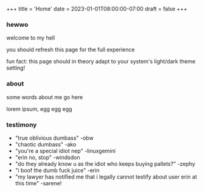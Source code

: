 +++
title = 'Home'
date = 2023-01-01T08:00:00-07:00
draft = false
+++

### hewwo
welcome to my hell

you should refresh this page for the full experience

fun fact: this page should in theory adapt to your system's light/dark theme setting!

### about
some words about me go here

lorem ipsum, egg egg egg

### testimony
- "true oblivious dumbass" -obw
- "chaotic dumbass" -ako
- "you're a special idiot nep" -linuxgemini
- "erin no, stop" -windsdon
- "do they already know u as the idiot who keeps buying pallets?" -zephy
- "i boof the dumb fuck juice" -erin
- "my lawyer has notified me that i legally cannot testify about user erin at this time" -sarene!

